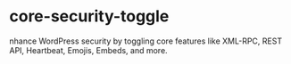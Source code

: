 # core-security-toggle
nhance WordPress security by toggling core features like XML-RPC, REST API, Heartbeat, Emojis, Embeds, and more.
